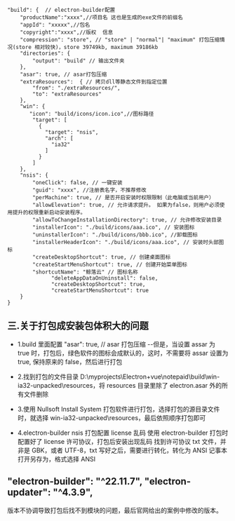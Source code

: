 ```
"build": {  // electron-builder配置
    "productName":"xxxx",//项目名 这也是生成的exe文件的前缀名
    "appId": "xxxxx",//包名
    "copyright":"xxxx",//版权  信息
    "compression": "store", // "store" | "normal"| "maximum" 打包压缩情况(store 相对较快)，store 39749kb, maximum 39186kb
    "directories": {
        "output": "build" // 输出文件夹
    },
    "asar": true, // asar打包压缩
    "extraResources":  { // 拷贝dll等静态文件到指定位置
        "from": "./extraResources/",
        "to": "extraResources"
    },
    "win": {
       "icon": "build/icons/icon.ico",//图标路径
        "target": [
          {
            "target": "nsis",
            "arch": [
              "ia32"
            ]
          }
        ]
    },
    "nsis": {
        "oneClick": false, // 一键安装
        "guid": "xxxx", //注册表名字，不推荐修改
        "perMachine": true, // 是否开启安装时权限限制（此电脑或当前用户）
        "allowElevation": true, // 允许请求提升。 如果为false，则用户必须使用提升的权限重新启动安装程序。
        "allowToChangeInstallationDirectory": true, // 允许修改安装目录
        "installerIcon": "./build/icons/aaa.ico", // 安装图标
        "uninstallerIcon": "./build/icons/bbb.ico", //卸载图标
        "installerHeaderIcon": "./build/icons/aaa.ico", // 安装时头部图标
        "createDesktopShortcut": true, // 创建桌面图标
        "createStartMenuShortcut": true, // 创建开始菜单图标
        "shortcutName": "鲸落云" // 图标名称
			  "deleteAppDataOnUninstall": false,
			  "createDesktopShortcut": true,
			  "createStartMenuShortcut": true
    }
}
```

## 三.关于打包成安装包体积大的问题

- 1.build 里面配置 "asar": true, // asar 打包压缩
  --但是，当设置 assar 为 true 时，打包后，绿色软件的图标会成默认的，这时，不需要将 assar 设置为 true, 保持原来的 false，然后进行打包

- 2.找到打包的文件目录 D:\myprojects\Electron+vue\notepaid\build\win-ia32-unpacked\resources，将 resources 目录里除了 electron.asar 外的所有文件删除

- 3.使用 Nullsoft Install System 打包软件进行打包，选择打包的源目录文件时，就选择 win-ia32-unpacked\resources，最后依照顺序打包即可

- 4.electron-builder nsis 打包配置 license 乱码
  使用 electron-builder 打包时配置好了 license 许可协议，打包后安装出现乱码
  找到许可协议 txt 文件，并非是 GBK，或者 UTF-8，txt 写好之后，需要进行转化，转化为 ANSI
  记事本打开另存为，格式选择 ANSI

## "electron-builder": "^22.11.7", "electron-updater": "^4.3.9",

版本不协调导致打包后找不到模块的问题，最后官网给出的案例中修改的版本。
